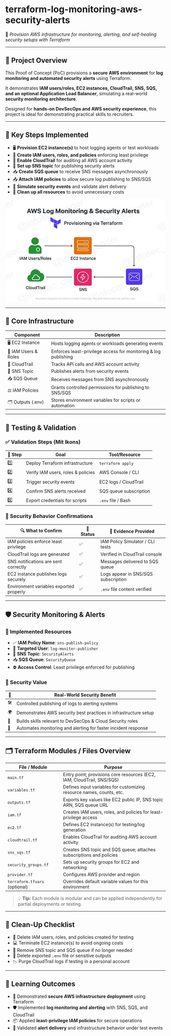 # terraform-log-monitoring-aws-security-alerts
🔁 *Provision AWS infrastructure for monitoring, alerting, and self-healing security setups with Terraform*

---

## 🧭 Project Overview

This Proof of Concept (PoC) provisions a **secure AWS environment** for **log monitoring and automated security alerts** using Terraform.  

It demonstrates **IAM users/roles, EC2 instances, CloudTrail, SNS, SQS, and an optional Application Load Balancer**, simulating a real-world **security monitoring architecture**.

Designed for **hands-on DevSecOps and AWS security experience**, this project is ideal for demonstrating practical skills to recruiters.

---

## 🚀 Key Steps Implemented

- 🖥️ **Provision EC2 instance(s)** to host logging agents or test workloads  
- 🛂 **Create IAM users, roles, and policies** enforcing least privilege  
- 📜 **Enable CloudTrail** for auditing all AWS account activity  
- 🔔 **Set up SNS topic** for publishing security alerts  
- 📥 **Create SQS queue** to receive SNS messages asynchronously  
- 📤 **Attach IAM policies** to allow secure log publishing to SNS/SQS  
- 🧪 **Simulate security events** and validate alert delivery  
- 🧹 **Clean up all resources** to avoid unnecessary costs  

![Alt Text](700x450_overview_WATERMARK_lc.jpg)

---

## 🧱 Core Infrastructure

| Component               | Description                                                              |
|-------------------------|--------------------------------------------------------------------------|
| 🖥️ EC2 Instance         | Hosts logging agents or workloads generating events                      |
| 🛂 IAM Users & Roles     | Enforces least-privilege access for monitoring & log publishing         |
| 📜 CloudTrail            | Tracks API calls and AWS account activity                                 |
| 🔔 SNS Topic             | Publishes alerts from security events                                    |
| 📥 SQS Queue             | Receives messages from SNS asynchronously                                 |
| ⚖️ IAM Policies          | Grants controlled permissions for publishing to SNS/SQS                  |
| 🗂 Outputs (.env)        | Stores environment variables for scripts or automation                   |

---

## 🧪 Testing & Validation

### ✅ Validation Steps (Mit Ikons)

| 🔢 Step | Goal                                 | Tool/Resource            |
|--------|-------------------------------------|-------------------------|
| 1️⃣     | Deploy Terraform infrastructure      | `terraform apply`       |
| 2️⃣     | Verify IAM users, roles & policies   | AWS Console / CLI       |
| 3️⃣     | Trigger security events              | EC2 logs / CloudTrail   |
| 4️⃣     | Confirm SNS alerts received          | SQS queue subscription  |
| 5️⃣     | Export credentials for scripts       | `.env` file / Bash      |

### 🧠 Security Behavior Confirmations

| 🔍 What to Confirm                         | 📌 Status | 🧾 Evidence Provided                     |
|------------------------------------------|-----------|----------------------------------------|
| IAM policies enforce least privilege      | ✅        | IAM Policy Simulator / CLI tests       |
| CloudTrail logs are generated             | ✅        | Verified in CloudTrail console          |
| SNS notifications are sent correctly      | ✅        | Messages delivered to SQS queue        |
| EC2 instance publishes logs securely      | ✅        | Logs appear in SNS/SQS subscription     |
| Environment variables exported properly   | ✅        | `.env` file content verified            |

---

## 🛡️ Security Monitoring & Alerts

### 🔐 Implemented Resources

- ✅ **IAM Policy Name**: `sns-publish-policy`  
- 👤 **Targeted User**: `log-monitor-publisher`  
- 🔔 **SNS Topic**: `SecurityAlerts`  
- 📥 **SQS Queue**: `SecurityQueue`  
- ⛔ **Access Control**: Least privilege enforced for publishing  

### 🎯 Security Value

| 🔐 | Real-World Security Benefit                                         |
|------|------------------------------------------------------------------|
| 🛠️ | Controlled publishing of logs to alerting systems                 |
| 🌍 | Demonstrates AWS security best practices in infrastructure setup |
| 💼 | Builds skills relevant to DevSecOps & Cloud Security roles       |
| 🚀 | Automates monitoring and alerting for faster incident response  |

---

## 🗂️ Terraform Modules / Files Overview

| File / Module                     | Purpose                                                                 |
|----------------------------------|-------------------------------------------------------------------------|
| `main.tf`                         | Entry point; provisions core resources (EC2, IAM, CloudTrail, SNS/SQS) |
| `variables.tf`                    | Defines input variables for customizing resource names, counts, etc.    |
| `outputs.tf`                      | Exports key values like EC2 public IP, SNS topic ARN, SQS queue URL     |
| `iam.tf`                          | Creates IAM users, roles, and policies for least-privilege access       |
| `ec2.tf`                          | Defines EC2 instance(s) for testing/log generation                      |
| `cloudtrail.tf`                   | Enables CloudTrail for auditing AWS account activity                    |
| `sns_sqs.tf`                      | Creates SNS topic and SQS queue; attaches subscriptions and policies    |
| `security_groups.tf`              | Sets up security groups for EC2 and networking                          |
| `provider.tf`                     | Configures AWS provider and region                                      |
| `terraform.tfvars` (optional)     | Overrides default variable values for this environment                  |

> 💡 **Tip:** Each module is modular and can be applied independently for partial deployments or testing.

---

## 🧹 Clean-Up Checklist

- 🧼 Delete IAM users, roles, and policies created for testing  
- 💻 Terminate EC2 instance(s) to avoid ongoing costs  
- 🔔 Remove SNS topic and SQS queue if no longer needed  
- 📄 Delete exported `.env` file or sensitive outputs  
- 📉 Purge CloudTrail logs if testing in a personal account  

---

## 🎯 Learning Outcomes

- 🔁 Demonstrated **secure AWS infrastructure deployment** using Terraform  
- 🛡️ Implemented **log monitoring and alerting** with SNS, SQS, and CloudTrail  
- 📦 Applied **least-privilege IAM policies** for secure operations  
- 🧪 Validated **alert delivery** and infrastructure behavior under test events

